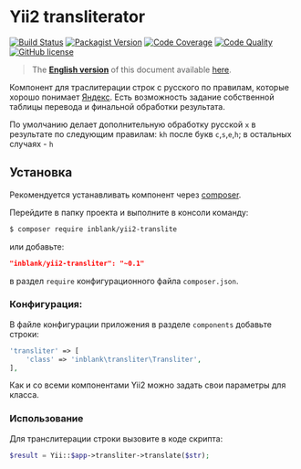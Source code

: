 # Yii2 transliterator

[![Build Status](https://img.shields.io/travis/inblank/yii2-transliter/master.svg?style=flat-square)](https://travis-ci.org/inblank/yii2-transliter)
[![Packagist Version](https://img.shields.io/packagist/v/inblank/yii2-transliter.svg?style=flat-square)](https://packagist.org/packages/inblank/yii2-transliter)
[![Code Coverage](https://img.shields.io/scrutinizer/coverage/g/inblank/yii2-transliter/master.svg?style=flat-square)](https://scrutinizer-ci.com/g/inblank/yii2-transliter/?branch=master)
[![Code Quality](https://img.shields.io/scrutinizer/g/inblank/yii2-transliter/master.svg?style=flat-square)](https://scrutinizer-ci.com/g/inblank/yii2-transliter/?branch=master)
[![GitHub license](https://img.shields.io/badge/license-MIT-blue.svg?style=flat-square)](https://raw.githubusercontent.com/inblank/yii2-transliter/master/LICENSE)

> The **[English version](https://github.com/inblank/yii2-transliter/blob/master/README.md)** of this document available [here](https://github.com/inblank/yii2-transliter/blob/master/README.md).

Компонент для траслитерации строк с русского по правилам, которые хорошо понимает
[Яндекс](http://www.yandex.ru).
Есть возможность задание собственной таблицы перевода и финальной обработки результата.

По умолчанию делает дополнительную обработку русской `х` в результате по следующим правилам:
`kh` после букв `c`,`s`,`e`,`h`; в остальных случаях - `h`

## Установка

Рекомендуется устанавливать компонент через [composer](http://getcomposer.org/download/).

Перейдите в папку проекта и выполните в консоли команду:

```bash
$ composer require inblank/yii2-translite
```

или добавьте:

```json
"inblank/yii2-transliter": "~0.1"
```

в раздел `require` конфигурационного файла `composer.json`.

### Конфигурация:

В файле конфигурации приложения в разделе `components` добавьте строки:
```php
'transliter' => [
    'class' => 'inblank\transliter\Transliter',
],

```

Как и со всеми компонентами Yii2 можно задать свои параметры для класса.

### Использование

Для транслитерации строки вызовите в коде скрипта:
```php
$result = Yii::$app->transliter->translate($str);
```
